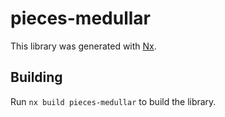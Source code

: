# pieces-medullar

This library was generated with [Nx](https://nx.dev).

## Building

Run `nx build pieces-medullar` to build the library.
